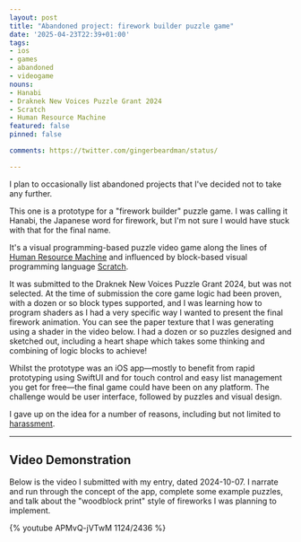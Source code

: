 ```yaml
---
layout: post
title: "Abandoned project: firework builder puzzle game"
date: '2025-04-23T22:39+01:00'
tags:
- ios
- games
- abandoned
- videogame
nouns:
- Hanabi
- Draknek New Voices Puzzle Grant 2024
- Scratch
- Human Resource Machine
featured: false
pinned: false

comments: https://twitter.com/gingerbeardman/status/

---
```


I plan to occasionally list abandoned projects that I've decided not to take any further.

This one is a prototype for a "firework builder" puzzle game. I was calling it Hanabi, the Japanese word for firework, but I'm not sure I would have stuck with that for the final name.

It's a visual programming-based puzzle video game along the lines of [Human Resource Machine](https://en.wikipedia.org/wiki/Human_Resource_Machine) and influenced by block-based visual programming language [Scratch](https://en.wikipedia.org/wiki/Scratch_(programming_language)).

It was submitted to the Draknek New Voices Puzzle Grant 2024, but was not selected. At the time of submission the core game logic had been proven, with a dozen or so block types supported, and I was learning how to program shaders as I had a very specific way I wanted to present the final firework animation. You can see the paper texture that I was generating using a shader in the video below. I had a dozen or so puzzles designed and sketched out, including a heart shape which takes some thinking and combining of logic blocks to achieve!

Whilst the prototype was an iOS app—mostly to benefit from rapid prototyping using SwiftUI and for touch control and easy list management you get for free—the final game could have been on any platform. The challenge would be user interface, followed by puzzles and visual design.

I gave up on the idea for a number of reasons, including but not limited to [harassment](/2025/04/15/when-playdate-stopped-being-fun/).

----

## Video Demonstration

Below is the video I submitted with my entry, dated 2024-10-07. I narrate and run through the concept of the app, complete some example puzzles, and talk about the "woodblock print" style of fireworks I was planning to implement.

{% youtube APMvQ-jVTwM 1124/2436 %}